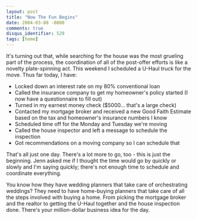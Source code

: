 ```yaml
---
layout: post
title: "Now The Fun Begins"
date: 2004-03-08 -0800
comments: true
disqus_identifier: 529
tags: [home]
---
```

It's turning out that, while searching for the house was the most
grueling part of the process, the coordination of all of the post-offer
efforts is like a novelty plate-spinning act. This weekend I scheduled a
U-Haul truck for the move. Thus far today, I have:

-   Locked down an interest rate on my 80% conventional loan
-   Called the insurance company to get my homeowner's policy started (I
    now have a questionnaire to fill out)
-   Turned in my earnest money check ($5000... that's a large check)
-   Contacted my mortgage broker and received a new Good Faith Estimate
    based on the tax and homeowner's insurance numbers I know
-   Scheduled time off for the Monday and Tuesday we're moving
-   Called the house inspector and left a message to schedule the
    inspection
-   Got recommendations on a moving company so I can schedule that



 That's all just one day. There's a lot more to go, too - this is just
the beginning. Jenn asked me if I thought the time would go by quickly
or slowly and I'm saying quickly; there's not enough time to schedule
and coordinate everything.

 You know how they have wedding planners that take care of orchestrating
weddings? They need to have home-buying planners that take care of all
the steps involved with buying a home. From picking the mortgage broker
and the realtor to getting the U-Haul together and the house inspection
done. There's your million-dollar business idea for the day.
